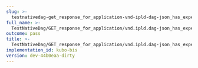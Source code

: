 ```yaml
---
slug: >-
  testnativedag-get_response_for_application-vnd-ipld-dag-json_has_expected_content-type
full_name: >-
  TestNativeDag/GET_response_for_application/vnd.ipld.dag-json_has_expected_Content-Type
outcome: pass
title: >-
  TestNativeDag/GET_response_for_application/vnd.ipld.dag-json_has_expected_Content-Type
implementation_id: kubo-bis
version: dev-44b0eaa-dirty
---
```


